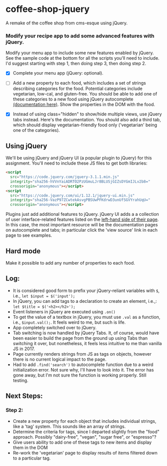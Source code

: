 # coffee-shop-jquery
A remake of the coffee shop from cms-esque using jQuery.

### Modify your recipe app to add some advanced features with jQuery.

Modify your menu app to include some new features enabled by jQuery. See the sample code at the bottom for all the scripts you'll need to include. I'd suggest starting with step 1, then doing step 3, then doing step 2.

- [x] Complete your menu app (jQuery: optional).

- [ ] Add a new property to each food, which includes a set of strings describing categories for the food. Potential categories include vegetarian, low-cal, and gluten-free. You should be able to add one of these categories to a new food using jQuery autocomplete [(documentation here)](http://api.jqueryui.com/autocomplete/). Show the properties in the DOM with the food.

- [x] Instead of using class="hidden" to show/hide multiple views, use jQuery tabs instead. Here's the documentation. You should also add a third tab, which should display vegetarian-friendly food only ('vegetarian' being one of the categories).

## Using jQuery

We'll be using jQuery and jQuery UI (a popular plugin to jQuery) for this assignment. You'll need to include these JS files to get both libraries:
``` html
<script
  src="https://code.jquery.com/jquery-3.1.1.min.js"
  integrity="sha256-hVVnYaiADRTO2PzUGmuLJr8BLUSjGIZsDYGmIJLv2b8="
  crossorigin="anonymous"></script>
<script
  src="https://code.jquery.com/ui/1.12.1/jquery-ui.min.js"
  integrity="sha256-VazP97ZCwtekAsvgPBSUwPFKdrwD3unUfSGVYrahUqU="
  crossorigin="anonymous"></script>
  ```
  Plugins just add additional features to jQuery. jQuery UI adds a a collection of user interface-related features listed on the [left-hand side of their page](jqueryui.com). In this case, the most important resource will be the documentation pages on autocomplete and tabs; in particular click the 'view source' link in each page to see examples.

## Hard mode

Make it possible to add any number of properties to each food.

## Log:
* It is considered good form to prefix your jQuery-reliant variables with `$`, i.e., `let $input = $('input');`
* In jQuery, you can add tags to a declaration to create an element, i.e.,: `let $title = $('<h2></h2>');`
* Event listeners in jQuery are executed using `.on()`
* To get the value of a textbox in jQuery, you must use `.val` as a function, i.e., `$input.val();`. It feels weird to me, but such is life.
* App completely switched over to jQuery.
* Tab switching is now handled by jQuery Tabs. It, of course, would have been easier to build the page from the ground up using Tabs than switching it over, but nonetheless, it feels less intuitive to me than vanilla JS in 2017.
* Page currently renders strings from JS as tags on objects, however there is no current logical impact to the page.
* Had to add `.find('search')` to autocomplete function due to a weird initialization error. Not sure why, I'll have to look into it. The error has gone away, but I'm not sure the function is working properly. Still testing.

## Next Steps:
### Step 2:
* Create a new property for each object that includes individual strings, like a 'tag' system. This sounds like an array of strings.
* Determine the criteria for tags, since I departed slightly from the "food" approach. Possibly "dairy-free", "vegan", "sugar free", or "espresso"?
* Give users ability to add one of these tags to new items and display them in the DOM
* Re-work the 'vegetarian' page to display results of items filtered down to a particular tag.